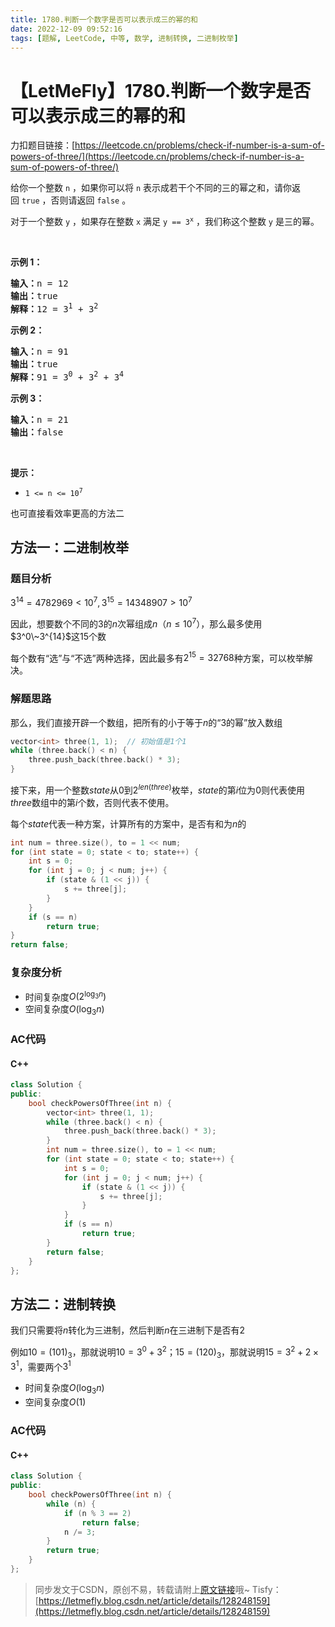 ```yaml
---
title: 1780.判断一个数字是否可以表示成三的幂的和
date: 2022-12-09 09:52:16
tags: [题解, LeetCode, 中等, 数学, 进制转换, 二进制枚举]
---
```


# 【LetMeFly】1780.判断一个数字是否可以表示成三的幂的和

力扣题目链接：[https://leetcode.cn/problems/check-if-number-is-a-sum-of-powers-of-three/](https://leetcode.cn/problems/check-if-number-is-a-sum-of-powers-of-three/)

<p>给你一个整数 <code>n</code> ，如果你可以将 <code>n</code> 表示成若干个不同的三的幂之和，请你返回 <code>true</code> ，否则请返回 <code>false</code> 。</p>

<p>对于一个整数 <code>y</code> ，如果存在整数 <code>x</code> 满足 <code>y == 3<sup>x</sup></code> ，我们称这个整数 <code>y</code> 是三的幂。</p>

<p> </p>

<p><strong>示例 1：</strong></p>

<pre><b>输入：</b>n = 12
<b>输出：</b>true
<b>解释：</b>12 = 3<sup>1</sup> + 3<sup>2</sup>
</pre>

<p><strong>示例 2：</strong></p>

<pre><b>输入：</b>n = 91
<b>输出：</b>true
<b>解释：</b>91 = 3<sup>0</sup> + 3<sup>2</sup> + 3<sup>4</sup>
</pre>

<p><strong>示例 3：</strong></p>

<pre><b>输入：</b>n = 21
<b>输出：</b>false
</pre>

<p> </p>

<p><strong>提示：</strong></p>

<ul>
	<li><code>1 &lt;= n &lt;= 10<sup>7</sup></code></li>
</ul>



也可直接看效率更高的方法二

## 方法一：二进制枚举

### 题目分析

$3^{14}=4782969<10^7, 3^{15}=14348907>10^7$

因此，想要数个不同的$3$的$n$次幂组成$n$（$n\leq 10^7$），那么最多使用$3^0\~3^{14}$这$15$个数

每个数有“选”与“不选”两种选择，因此最多有$2^{15}=32768$种方案，可以枚举解决。

### 解题思路

那么，我们直接开辟一个数组，把所有的小于等于$n$的“3的幂”放入数组

```cpp
vector<int> three(1, 1);  // 初始值是1个1
while (three.back() < n) {
    three.push_back(three.back() * 3);
}
```

接下来，用一个整数$state$从$0$到$2^{len(three)}$枚举，$state$的第$i$位为$0$则代表使用$three$数组中的第$i$个数，否则代表不使用。

每个$state$代表一种方案，计算所有的方案中，是否有和为$n$的

```cpp
int num = three.size(), to = 1 << num;
for (int state = 0; state < to; state++) {
    int s = 0;
    for (int j = 0; j < num; j++) {
        if (state & (1 << j)) {
            s += three[j];
        }
    }
    if (s == n)
        return true;
}
return false;
```

### 复杂度分析

+ 时间复杂度$O(2^{\log_3 n})$
+ 空间复杂度$O(\log_3 n)$

### AC代码

#### C++

```cpp
class Solution {
public:
    bool checkPowersOfThree(int n) {
        vector<int> three(1, 1);
        while (three.back() < n) {
            three.push_back(three.back() * 3);
        }
        int num = three.size(), to = 1 << num;
        for (int state = 0; state < to; state++) {
            int s = 0;
            for (int j = 0; j < num; j++) {
                if (state & (1 << j)) {
                    s += three[j];
                }
            }
            if (s == n)
                return true;
        }
        return false;
    }
};
```

## 方法二：进制转换

我们只需要将$n$转化为三进制，然后判断$n$在三进制下是否有$2$

例如$10=(101)_3$，那就说明$10=3^0+3^2$；$15=(120)_3$，那就说明$15=3^2+2\times3^1$，需要两个$3^1$

+ 时间复杂度$O(\log_3 n)$
+ 空间复杂度$O(1)$

### AC代码

#### C++

```cpp
class Solution {
public:
    bool checkPowersOfThree(int n) {
        while (n) {
            if (n % 3 == 2)
                return false;
            n /= 3;
        }
        return true;
    }
};
```

> 同步发文于CSDN，原创不易，转载请附上[原文链接](https://blog.tisfy.eu.org/2022/12/09/LeetCode%201780.%E5%88%A4%E6%96%AD%E4%B8%80%E4%B8%AA%E6%95%B0%E5%AD%97%E6%98%AF%E5%90%A6%E5%8F%AF%E4%BB%A5%E8%A1%A8%E7%A4%BA%E6%88%90%E4%B8%89%E7%9A%84%E5%B9%82%E7%9A%84%E5%92%8C/)哦~
> Tisfy：[https://letmefly.blog.csdn.net/article/details/128248159](https://letmefly.blog.csdn.net/article/details/128248159)
